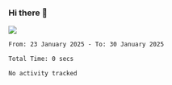 ### Hi there 👋️

![](https://komarev.com/ghpvc/?username=Loner1024)

<!--START_SECTION:waka-->

```txt
From: 23 January 2025 - To: 30 January 2025

Total Time: 0 secs

No activity tracked
```

<!--END_SECTION:waka-->




